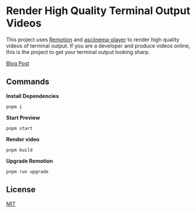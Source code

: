 # Render High Quality Terminal Output Videos

This project uses [Remotion](https://www.remotion.dev) and [asciinema-player](https://github.com/asciinema/asciinema-player) to render high quality videos of terminal output. If you are a developer and produce videos online, this is the project to get your terminal output looking sharp.

[Blog Post](https://www.divby0.io/posts/high-quality-terminal-videos)

## Commands

**Install Dependencies**

```console
pnpm i
```

**Start Preview**

```console
pnpm start
```

**Render video**

```console
pnpm build
```

**Upgrade Remotion**

```console
pnpm run upgrade
```

## License

[MIT](./LICENSE)